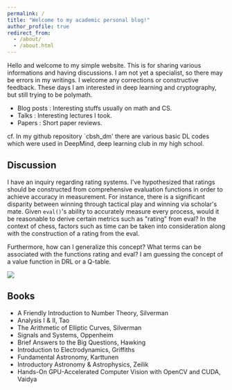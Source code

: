 ```yaml
---
permalink: /
title: "Welcome to my academic personal blog!"
author_profile: true
redirect_from: 
  - /about/
  - /about.html
---
```


Hello and welcome to my simple website. This is for sharing various informations and having discussions. I am not yet a specialist, so there may be errors in my writings. I welcome any corrections or constructive feedback. These days I am interested in deep learning and cryptography, but still trying to be polymath.

- Blog posts : Interesting stuffs usually on math and CS.
- Talks : Interesting lectures I took.
- Papers : Short paper reviews.

cf. In my github repository `cbsh_dm' there are various basic DL codes which were used in DeepMind, deep learning club in my high school.

## Discussion

I have an inquiry regarding rating systems. I've hypothesized that ratings should be constructed from comprehensive evaluation functions in order to achieve accuracy in measurement. For instance, there is a significant disparity between winning through tactical play and winning via scholar's mate. Given `eval()`'s ability to accurately measure every process, would it be reasonable to derive certain metrics such as "rating" from eval? In the context of chess, factors such as time can be taken into consideration along with the construction of a rating from the eval. 

Furthermore, how can I generalize this concept? What terms can be associated with the functions rating and eval? I am guessing the concept of a value function in DRL or a Q-table.

![](https://i.imgur.com/V5ChrMs.png)

## Books
- A Friendly Introduction to Number Theory, Silverman
- Analysis I & II, Tao
- The Arithmetic of Elliptic Curves, Silverman
- Signals and Systems, Oppenheim
- Brief Answers to the Big Questions, Hawking
- Introduction to Electrodynamics, Griffiths
- Fundamental Astronomy, Karttunen
- Introductory Astronomy & Astrophysics, Zeilik
- Hands-On GPU-Accelerated Computer Vision with OpenCV and CUDA, Vaidya
